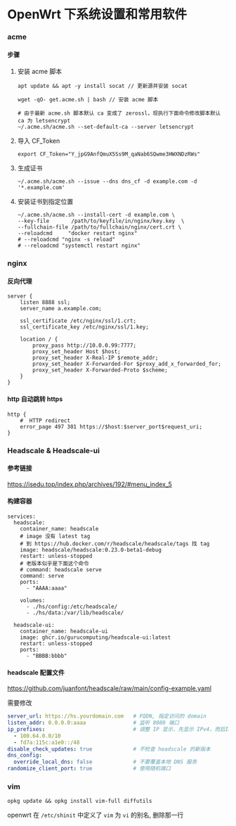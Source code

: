 # OpenWrt 下系统设置和常用软件



### acme
#### 步骤

1. 安装 acme 脚本

    ``` SHELL
    apt update && apt -y install socat // 更新源并安装 socat

    wget -qO- get.acme.sh | bash // 安装 acme 脚本

    # 由于最新 acme.sh 脚本默认 ca 变成了 zerossl，现执行下面命令修改脚本默认 ca 为 letsencrypt
    ~/.acme.sh/acme.sh --set-default-ca --server letsencrypt
    ```

2. 导入 CF_Token  

    ``` SHELL
    export CF_Token="Y_jpG9AnfQmuX5Ss9M_qaNab6SQwme3HWXNDzRWs"
    ```

3. 生成证书  

    ``` SHELL
    ~/.acme.sh/acme.sh --issue --dns dns_cf -d example.com -d '*.example.com'
    ```

4. 安装证书到指定位置
    ``` SHELL
    ~/.acme.sh/acme.sh --install-cert -d example.com \
    --key-file       /path/to/keyfile/in/nginx/key.key  \
    --fullchain-file /path/to/fullchain/nginx/cert.crt \
    --reloadcmd     "docker restart nginx"
    # --reloadcmd "nginx -s reload"
    # --reloadcmd "systemctl restart nginx"
    ```

### nginx



#### 反向代理

``` nginx
server {
    listen 8888 ssl;
    server_name a.example.com;

    ssl_certificate /etc/nginx/ssl/1.crt;
    ssl_certificate_key /etc/nginx/ssl/1.key;

    location / {
        proxy_pass http://10.0.0.99:7777;
        proxy_set_header Host $host;
        proxy_set_header X-Real-IP $remote_addr;
        proxy_set_header X-Forwarded-For $proxy_add_x_forwarded_for;
        proxy_set_header X-Forwarded-Proto $scheme;
    }
}
```

#### http 自动跳转 https

``` nginx
http {
    #  HTTP redirect
    error_page 497 301 https://$host:$server_port$request_uri;
}

```

### Headscale & Headscale-ui

#### 参考链接
https://isedu.top/index.php/archives/192/#menu_index_5

#### 构建容器

``` YML
services:
  headscale:
    container_name: headscale
    # image 没有 latest tag
    # 到 https://hub.docker.com/r/headscale/headscale/tags 找 tag
    image: headscale/headscale:0.23.0-beta1-debug
    restart: unless-stopped
    # 老版本似乎是下面这个命令
    # command: headscale serve
    command: serve
    ports:
      - "AAAA:aaaa"

    volumes:
      - ./hs/config:/etc/headscale/
      - ./hs/data:/var/lib/headscale/

  headscale-ui:
    container_name: headscale-ui
    image: ghcr.io/gurucomputing/headscale-ui:latest
    restart: unless-stopped
    ports:
      - "BBBB:bbbb"
```

#### headscale 配置文件

https://github.com/juanfont/headscale/raw/main/config-example.yaml

需要修改

``` YAML
server_url: https://hs.yourdomain.com   # FQDN, 指定访问的 domain  
listen_addr: 0.0.0.0:aaaa               # 监听 8080 端口  
ip_prefixes:                            # 调整 IP 显示，先显示 IPv4，而后IPv6  
  - 100.64.0.0/10
  - fd7a:115c:a1e0::/48
disable_check_updates: true             # 不检查 headscale 的新版本  
dns_config:
  override_local_dns: false             # 不要覆盖本地 DNS 服务
randomize_client_port: true             # 使用随机端口
```

### vim

``` SHELL
opkg update && opkg install vim-full diffutils
```

openwrt 在 `/etc/shinit` 中定义了 `vim` 为 `vi` 的别名, 删除那一行




